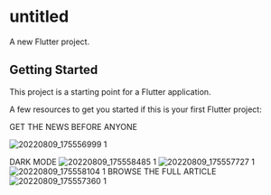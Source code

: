 # untitled

A new Flutter project.

## Getting Started

This project is a starting point for a Flutter application.

A few resources to get you started if this is your first Flutter project:

GET THE NEWS BEFORE ANYONE

![20220809_175556999 1](https://user-images.githubusercontent.com/110336659/183700707-7c261643-662f-4c8e-bda4-fc1f98e19a6b.png)

DARK MODE
![20220809_175558485 1](https://user-images.githubusercontent.com/110336659/183700806-273b5911-f908-448e-93f7-19837acb9a63.png)
![20220809_175557727 1](https://user-images.githubusercontent.com/110336659/183700837-46b08e72-d00f-48f3-8781-a29bf00ffdab.png)
![20220809_175558104 1](https://user-images.githubusercontent.com/110336659/183700853-53d6dd9e-b69e-4954-9334-918dd587bee8.png)
BROWSE THE FULL ARTICLE
![20220809_175557360 1](https://user-images.githubusercontent.com/110336659/183700876-7c277580-d44d-4763-bc43-99552b2aa4ee.png)
